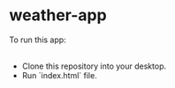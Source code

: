 # weather-app
To run this app:<br><br>
<ul>
  <li>Clone this repository into your desktop.</li>
  <li>Run `index.html` file.</li>
  </ul>
